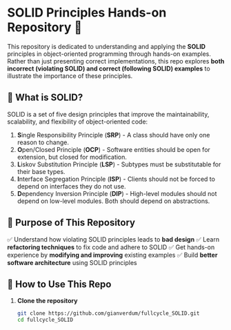 # SOLID Principles Hands-on Repository 🚀

This repository is dedicated to understanding and applying the **SOLID** principles in object-oriented programming through hands-on examples. Rather than just presenting correct implementations, this repo explores **both incorrect (violating SOLID) and correct (following SOLID) examples** to illustrate the importance of these principles.

## 📌 What is SOLID?
SOLID is a set of five design principles that improve the maintainability, scalability, and flexibility of object-oriented code:

1. **S**ingle Responsibility Principle (**SRP**) - A class should have only one reason to change.
2. **O**pen/Closed Principle (**OCP**) - Software entities should be open for extension, but closed for modification.
3. **L**iskov Substitution Principle (**LSP**) - Subtypes must be substitutable for their base types.
4. **I**nterface Segregation Principle (**ISP**) - Clients should not be forced to depend on interfaces they do not use.
5. **D**ependency Inversion Principle (**DIP**) - High-level modules should not depend on low-level modules. Both should depend on abstractions.


## 🎯 Purpose of This Repository
✅ Understand how violating SOLID principles leads to **bad design**
✅ Learn **refactoring techniques** to fix code and adhere to SOLID
✅ Get hands-on experience by **modifying and improving** existing examples
✅ Build **better software architecture** using SOLID principles

## 🔧 How to Use This Repo
1. **Clone the repository**
   ```sh
   git clone https://github.com/gianverdum/fullcycle_SOLID.git
   cd fullcycle_SOLID
